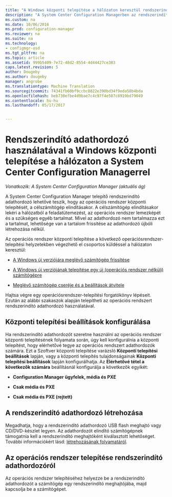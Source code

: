 ```yaml
---
title: "A Windows központi telepítése a hálózaton keresztül rendszerindító adathordozó használatával |} Microsoft Docs"
description: "A System Center Configuration Managerben az rendszerindító adathordozóról kezdeményezett központi telepítések használja az operációs rendszer központi telepítését, a célszámítógép elindításakor."
ms.custom: na
ms.date: 10/06/2016
ms.prod: configuration-manager
ms.reviewer: na
ms.suite: na
ms.technology:
- configmgr-osd
ms.tgt_pltfrm: na
ms.topic: article
ms.assetid: 999b5409-7e72-48d2-8554-4d44427ce383
caps.latest.revision: 5
author: Dougeby
ms.author: dougeby
manager: angrobe
ms.translationtype: Machine Translation
ms.sourcegitcommit: 74341fb60bf9ccbc8822e390bd34f9eda58b4bda
ms.openlocfilehash: beb730efbe4d9bae7c4c97f4e587c8919bd79049
ms.contentlocale: hu-hu
ms.lasthandoff: 05/17/2017


---
```

# <a name="use-bootable-media-to-deploy-windows-over-the-network-with-system-center-configuration-manager"></a>Rendszerindító adathordozó használatával a Windows központi telepítése a hálózaton a System Center Configuration Managerrel

*Vonatkozik: A System Center Configuration Manager (aktuális ág)*

A System Center Configuration Manager telepítő rendszerindító adathordozó lehetővé teszik, hogy az operációs rendszer központi telepítését, a célszámítógép elindításakor. A célszámítógép elindításakor lekéri a hálózatból a feladatütemezést, az operációs rendszer lemezképét és a szükséges egyéb tartalmat. Mivel az adathordozó nem tartalmazza ezt a tartalmat, lehetősége van a tartalom frissítése az adathordozó újbóli létrehozása nélkül.  

 Az operációs rendszer központi telepítése a következő operációsrendszer-telepítési helyzetekben végezhető el csoportos küldéssel a hálózaton keresztül:  

-   [A Windows új verziójára meglévő számítógép frissítése](refresh-an-existing-computer-with-a-new-version-of-windows.md)  

-   [A Windows új verziójának telepítése egy új (operációs rendszer nélküli) számítógépre](install-new-windows-version-new-computer-bare-metal.md)  

-   [Meglévő számítógép cseréje és a beállítások átvitele](replace-an-existing-computer-and-transfer-settings.md)  

 Hajtsa végre egy operációsrendszer-telepítési forgatókönyv lépéseit. Ezután az alábbi szakaszok alapján telepítheti az operációs rendszert rendszerindító adathordozó használatával.  

## <a name="configure-deployment-settings"></a>Központi telepítési beállítások konfigurálása  
 Ha rendszerindító adathordozót szeretne használni az operációs rendszer központi telepítésének folyamata során, úgy kell konfigurálnia a központi telepítést, hogy elérhetővé tegye az operációs rendszert adathordozók számára. Ezt a Szoftver központi telepítése varázsló **Központi telepítési beállítások** lapján, vagy a központi telepítés tulajdonságainak **Központi telepítési beállítások** lapján konfigurálhatja.  Az **Elérhetővé tétel a következők számára** beállításnál konfigurálja a következők egyikét:  

-   **Configuration Manager ügyfelek, média és PXE**  

-   **Csak média és PXE**  

-   **Csak média és PXE (rejtett)**  

## <a name="create-the-bootable-media"></a>A rendszerindító adathordozó létrehozása  
 Megadhatja, hogy a rendszerindító adathordozó USB flash meghajtó vagy CD/DVD-készlet legyen. Az adathordozót elindító számítógépnek támogatnia kell a rendszerindító meghajtóként kiválasztott lehetőséget. További információkért lásd: [létrehozásának folyamatáról](create-bootable-media.md).  

##  <a name="BKMK_Deploy"></a> Az operációs rendszer telepítése rendszerindító adathordozóról  
 Az operációs rendszer telepítéséhez helyezze be a rendszerindító adathordozót a számítógép egy rendszerindító meghajtójába, majd kapcsolja be a számítógépet.  

